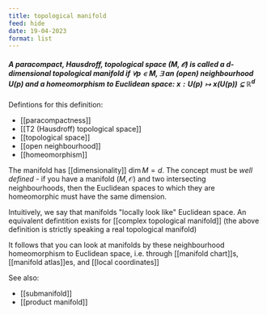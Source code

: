 ```yaml
---
title: topological manifold
feed: hide
date: 19-04-2023
format: list
---
```



##### A paracompact, Hausdroff, topological space $(M, \mathcal O)$ is called a d-dimensional topological manifold if $\forall p\in M, \exists$ an (open) neighbourhood $U(p)$ and a homeomorphism to Euclidean space: $x: U(p)\mapsto x(U(p))\subseteq \mathbb{R}^d$

Defintions for this definition:
- [[paracompactness]]
- [[T2 (Hausdroff) topological space]]
- [[topological space]]
- [[open neighbourhood]]
- [[homeomorphism]]

The manifold has [[dimensionality]] $\dim M = d$. The concept must be *well defined* - if you have a manifold $(M, \mathcal O)$ and two intersecting neighbourhoods, then the Euclidean spaces to which they are homeomorphic must have the same dimension.

Intuitively, we say that manifolds "locally look like" Euclidean space. An equivalent defintition exists for [[complex topological manifold]] (the above definition is strictly speaking a real topological manifold)

It follows that you can look at manifolds by these neighbourhood homeomorphism to Euclidean space, i.e. through  [[manifold chart]]s, [[manifold atlas]]es, and [[local coordinates]]

See also: 
- [[submanifold]]
- [[product manifold]]
